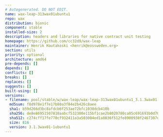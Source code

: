 ```yaml
---
# Autogenerated. DO NOT EDIT.
name: wax-leap-313wax01ubuntu1
repo: wax
distribution: bionic
component: stable
installed-size: 2
description: headers and libraries for native contract unit testing
homepage: https://github.com/cc32d9/wax-leap
maintainer: Henrik Hautakoski <henrik@eossweden.org>
section: utils
priority: optional
architecture: amd64
pre-depends: []
depends: []
conflicts: []
breaks: []
replaces: []
suggests: []
built-using: []
versions:
- filename: pool/stable/w/wax-leap/wax-leap-313wax01ubuntu1_3.1.3wax01-1ubuntu1_amd64.deb
  md5sum: f8d978e1f7e17b80a3f84e2b426c8aee
  sha1: b59d266d3bc8afdcb6f253ae72bfc1038dcb410b
  sha256: de8e86951507818aabcf532300e115bf1cae2b8020780ca05c691693b0d7055c
  sha512: c274cff17fe778cf932411a3a503004ed1a8036f512fe8900930f2467307d5d706fb3819557b92bee71c06847726861f60fa665d966bd7e0437fb7d8e251e1db
  size: 816
  version: 3.1.3wax01-1ubuntu1
---
```

